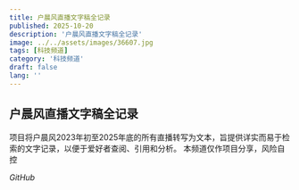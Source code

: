 ```yaml
---
title: 户晨风直播文字稿全记录
published: 2025-10-20
description: '户晨风直播文字稿全记录'
image: ../../assets/images/36607.jpg
tags: [科技频道]
category: '科技频道'
draft: false
lang: ''
---
```


## 户晨风直播文字稿全记录

项目将户晨风2023年初至2025年底的所有直播转写为文本，旨提供详实而易于检索的文字记录，以便于爱好者查阅、引用和分析。
本频道仅作项目分享，风险自控

*GitHub*
